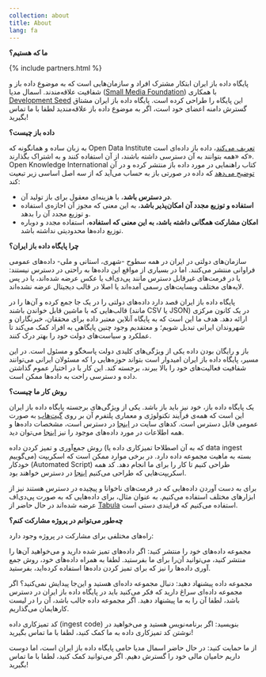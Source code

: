 ```yaml
---
collection: about
title: About
lang: fa
---
```


**ما که هستیم؟**

{% include partners.html %}

پایگاه داده باز ایران ابتکار مشترک افراد و سازمان‌هایی است که به موضوع داده باز و شفافیت علاقه‌مندند. اسمال مدیا ([Small Media Foundation](https://smallmedia.org.uk/)) با همکاری [Development Seed](https://www.developmentseed.org/) این پایگاه را طراحی کرده است. پایگاه داده باز ایران مشتاق گسترش دامنه اعضای خود است، اگر به موضوع داده باز علاقه‌مندید لطفا با ما تماس بگیرید!‌
<br style='clear: both' />

**داده باز چیست؟**

به زبان ساده و همانگونه که  Open Data Institute [تعریف می‌کند](https://theodi.org/guides/what-open-data)، داده باز داده‌ای است که «همه بتوانند به آن دسترسی داشته‌ باشند، از آن استفاده کنند و به اشتراک بگذارند». Open Knowledge International کتاب راهنمایی در مورد داده باز منتشر کرده و در آن [توضیح می‌دهد](http://opendatahandbook.org/guide/en/what-is-open-data/) که داده در صورتی باز به حساب می‌آید که از سه اصل اساسی زیر تبعیت کند:
- **در دسترس باشد**، با هزینه‌ای معقول برای باز تولید آن.
- **استفاده و توزیع مجدد آن امکان‌پذیر باشد**، به این معنی که مجوز آن اجازه‌ی استفاده و توزیع مجدد آن را بدهد.
- **امکان مشارکت همگانی داشته باشد، به این معنی که استفاده**، استفاده مجدد و دوباره توزیع داده‌ها محدودیتی نداشته باشد. 

**چرا پایگاه داده باز ایران؟**

سازمان‌های دولتی در ایران در همه سطوح -شهری، استانی و ملی- داده‌های عمومی فراوانی منتشر می‌کنند. اما در بسیاری از مواقع این داده‌ها به راحتی در دسترس نیستند: یا در فرمت‌های غیرقابل دسترس مانند پی‌دی‌اف یا عکس عرضه شده‌اند،‌ یا در پس لایه‌های مختلف وبسایت‌های رسمی آمده‌اند یا اصلا در قالب دیجیتال عرضه نشده‌اند.


پایگاه داده باز ایران قصد دارد داده‌های دولتی را در یک جا جمع کرده و آن‌ها را در قالب‌هایی که با ماشین قابل خواندن باشند (مانند CSV یا JSON) در یک کانون مرکزی ارائه دهد. هدف ما این است که به پایگاه آنلاین معتبر داده برای محققان، خبرنگاران و شهروندان ایرانی تبدیل شویم؛ و معتقدیم وجود چنین پایگاهی به افراد کمک می‌کند تا عملکرد و سیاست‌های دولت خود را بهتر درک کنند.


باز و رایگان بودن داده یکی از ویژگی‌های کلیدی دولت پاسخگو و مسئول است. در این مسیر، پایگاه داده باز ایران امیدوار است بتواند حوزه‌هایی را که مسئولان ایرانی می‌توانند شفافیت فعالیت‌های خود را بالا ببرند، برجسته کند. این کار با در اختیار عموم گذاشتن داده و دسترسی راحت به داده‌ها ممکن است.

**روش کار ما چیست؟**

یک پایگاه داده باز، خود نیز باید باز باشد. یکی از ویژگی‌های برجسته پایگاه داده باز ایران این است که همه‌ی فرآیند تکنولوژی و معماری پلتفرم آن بر روی [گیت‌هاب](https://github.com/iranopendata) به صورت عمومی قابل دسترس است. کدهای سایت در [اینجا](https://github.com/iranopendata/iranopendata.github.io) در دسترس است، مشخصات داده‌ها و همه اطلاعات در مورد داده‌های موجود را نیز [اینجا](https://github.com/iranopendata/catalog) می‌توان دید. 


روش جمع‌آوری و تمیز کردن داده (که به آن اصطلاحا تمیزکاری داده یا data ingest می‌گوییم) بسته به ماهیت مجموعه داده دارد. در برخی موارد ممکن است که اسکریپت خودکار (Automated Script) طراحی کنیم تا کار را برای ما انجام دهد. کد همه اسکریپت‌هایی که طراحی می‌کنیم [اینجا](https://github.com/iranopendata/ingest) در دسترس خواهند بود. 


برای به دست آوردن داده‌هایی که در فرمت‌های ناخوانا و پیچیده در دسترس هستند نیز از ابزارهای مختلف استفاده می‌کنیم. به عنوان مثال، برای داده‌هایی که به صورت پی‌دی‌اف عرضه شده‌اند در حال حاضر از [Tabula](http://tabula.technology/) استفاده می‌کنیم که فرایندی دستی است. 

**چه‌طور می‌توانم در پروژه مشارکت کنم؟**

راه‌های مختلفی برای مشارکت در پروژه وجود دارد:


مجموعه داده‌های خود را منتشر کنید: اگر داده‌های تمیز شده دارید و می‌خواهید آن‌ها را منتشر کنید، می‌توانید آن‌را برای ما بفرستید. لطفا به همراه داده‌های خود، روش جمع آوری داده‌ها را نیز که برای تمیز کردن داده‌ها استفاده کرده‌اید، بفرستید. 


مجموعه داده پیشنهاد دهید:‌ دنبال مجموعه داده‌ای هستید و این‌جا پیدایش نمی‌کنید؟ اگر مجموعه داده‌ای سراغ دارید که فکر می‌کنید باید در پایگاه داده باز ایران در دسترس باشد، لطفا آن را به ما پیشنهاد دهید. اگر مجموعه داده جالب باشد، آن را در لیست کارهایمان می‌گذاریم. 


کد تمیزکاری داده (ingest code) بنویسید: اگر برنامه‌نویس هستید و می‌خواهید در نوشتن کد تمیزکاری داده به ما کمک کنید، لطفا با ما تماس بگیرید!‌


از ما حمایت کنید: در حال حاضر اسمال مدیا حامی پایگاه داده باز ایران است، اما دوست داریم حامیان مالی خود را گسترش دهیم. اگر می‌توانید کمک کنید، لطفا با ما تماس بگیرید!‌
